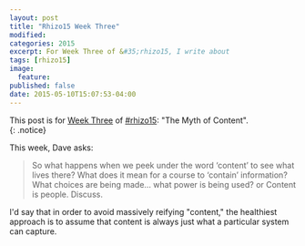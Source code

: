 ```yaml
---
layout: post
title: "Rhizo15 Week Three"
modified:
categories: 2015
excerpt: For Week Three of &#35;rhizo15, I write about
tags: [rhizo15]
image:
  feature:
published: false
date: 2015-05-10T15:07:53-04:00
---
```


<!-- {% include _toc.html %} -->

This post is for [Week Three](http://rhizomatic.net/2015/04/29/week-3-the-myth-of-content/) of [#rhizo15](http://rhizomatic.net/): "The Myth of Content".  
{: .notice}  

This week, Dave asks:

> So what happens when we peek under the word ‘content’ to see what lives there? What does it mean for a course to ‘contain’ information? What choices are being made… what power is being used?
> or
> Content is people. Discuss.

I'd say that in order to avoid massively reifying "content," the healthiest approach is to assume that content is always just what a particular system can capture.
